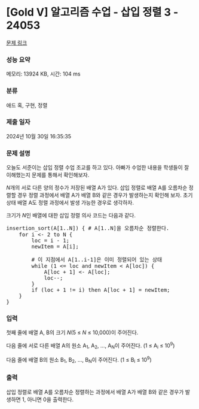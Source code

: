 # [Gold V] 알고리즘 수업 - 삽입 정렬 3 - 24053 

[문제 링크](https://www.acmicpc.net/problem/24053) 

### 성능 요약

메모리: 13924 KB, 시간: 104 ms

### 분류

애드 혹, 구현, 정렬

### 제출 일자

2024년 10월 30일 16:35:35

### 문제 설명

<p>오늘도 서준이는 삽입 정렬 수업 조교를 하고 있다. 아빠가 수업한 내용을 학생들이 잘 이해했는지 문제를 통해서 확인해보자.</p>

<p><em>N</em>개의 서로 다른 양의 정수가 저장된 배열 A가 있다. 삽입 정렬로 배열 A를 오름차순 정렬할 경우 정렬 과정에서 배열 A가 배열 B와 같은 경우가 발생하는지 확인해 보자. 초기 상태 배열 A도 정렬 과정에서 발생 가능한 경우로 생각하자.</p>

<p>크기가 <em>N</em>인 배열에 대한 삽입 정렬 의사 코드는 다음과 같다.</p>

<pre>insertion_sort(A[1..N]) { # A[1..N]을 오름차순 정렬한다.
    for i <- 2 to N {
        loc = i - 1;
        newItem = A[i];

        # 이 지점에서 A[1..i-1]은 이미 정렬되어 있는 상태
        while (1 <= loc and newItem < A[loc]) {
            A[loc + 1] <- A[loc];
            loc--;
        }
        if (loc + 1 != i) then A[loc + 1] = newItem;
    }
}</pre>

### 입력 

 <p>첫째 줄에 배열 A, B의 크기 <em>N</em>(5 ≤ <em>N</em> ≤ 10,000)이 주어진다.</p>

<p>다음 줄에 서로 다른 배열 A의 원소 A<sub>1</sub>, A<sub>2</sub>, ..., A<sub>N</sub>이 주어진다. (1 ≤ A<sub>i</sub> ≤ 10<sup>9</sup>)</p>

<p>다음 줄에 배열 B의 원소 B<sub>1</sub>, B<sub>2</sub>, ..., B<sub>N</sub>이 주어진다. (1 ≤ B<sub>i</sub> ≤ 10<sup>9</sup>)</p>

### 출력 

 <p>삽입 정렬로 배열 A를 오름차순 정렬하는 과정에서 배열 A가 배열 B와 같은 경우가 발생하면 1, 아니면 0을 출력한다.</p>

